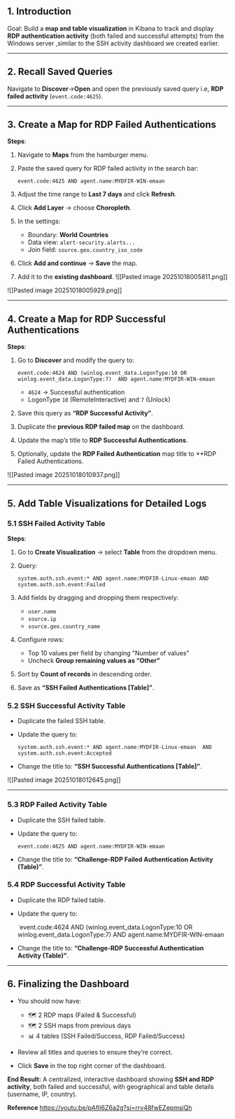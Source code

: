 
## 1. Introduction

Goal: Build a **map and table visualization** in Kibana to track and display **RDP authentication activity** (both failed and successful attempts) from the Windows server ,similar to the SSH activity dashboard we created earlier.

---

## 2. Recall Saved Queries

Navigate to **Discover**→**Open** and open the previously saved query i.e, **RDP failed activity** (`event.code:4625`).

---

## 3. Create a Map for RDP Failed Authentications

**Steps**:

1. Navigate to **Maps** from the hamburger menu.
2. Paste the saved query for RDP failed activity in the search bar:
    
    `event.code:4625 AND agent.name:MYDFIR-WIN-emaan`
    
3. Adjust the time range to **Last 7 days** and click **Refresh**.
4. Click **Add Layer** → choose **Choropleth**.
5. In the settings:
    
    - Boundary: **World Countries**
    - Data view: `alert-security.alerts...`
    - Join field: `source.geo.country_iso_code`

6. Click **Add and continue** → **Save** the map.
7. Add it to the **existing dashboard**.
![[Pasted image 20251018005811.png]]

![[Pasted image 20251018005929.png]]

---

## 4. Create a Map for RDP Successful Authentications

**Steps**:

1. Go to **Discover** and modify the query to:
    
    `event.code:4624 AND (winlog.event_data.LogonType:10 OR winlog.event_data.LogonType:7)  AND agent.name:MYDFIR-WIN-emaan`
    
    - `4624` → Successful authentication
    - LogonType `10` (RemoteInteractive) and `7` (Unlock)
        
1. Save this query as **“RDP Successful Activity”**.
2. Duplicate the **previous RDP failed map** on the dashboard.
3. Update the map’s title to **RDP Successful Authentications**.
4. Optionally, update the **RDP Failed Authentication** map title to **RDP Failed Authentications.

![[Pasted image 20251018010937.png]]



---

## 5. Add Table Visualizations for Detailed Logs
### 5.1 SSH Failed Activity Table

**Steps**:

1. Go to **Create Visualization** → select **Table** from the dropdown menu.
2. Query:
    
    `system.auth.ssh.event:* AND agent.name:MYDFIR-Linux-emaan AND system.auth.ssh.event:Failed`
    
3. Add fields by dragging and dropping them respectively:
    
    - `user.name`
    - `source.ip`
    - `source.geo.country_name`
    
4. Configure rows:
    
    - Top 10 values per field by changing "Number of values"
    - Uncheck **Group remaining values as “Other”**
    
5. Sort by **Count of records** in descending order.
6. Save as **“SSH Failed Authentications [Table]”**.


### 5.2 SSH Successful Activity Table

- Duplicate the failed SSH table.
- Update the query to:
    
    `system.auth.ssh.event:* AND agent.name:MYDFIR-Linux-emaan  AND system.auth.ssh.event:Accepted`
    
- Change the title to: **“SSH Successful Authentications [Table]”**.

![[Pasted image 20251018012645.png]]

---

### 5.3 RDP Failed Activity Table

- Duplicate the SSH failed table.
- Update the query to:
    
    `event.code:4625 AND agent.name:MYDFIR-WIN-emaan`
    
- Change the title to: **“Challenge-RDP Failed Authentication Activity (Table)”**.


### 5.4 RDP Successful Activity Table

- Duplicate the RDP failed table.
- Update the query to:
    
    `event.code:4624 AND (winlog.event_data.LogonType:10 OR winlog.event_data.LogonType:7)  AND agent.name:MYDFIR-WIN-emaan
    
- Change the title to: **“Challenge-RDP Successful Authentication Activity (Table)”**.



---

## 6. Finalizing the Dashboard

- You should now have:
    
    - 🗺 2 RDP maps (Failed & Successful)
    - 🗺 2 SSH maps from previous days
    - 📊 4 tables (SSH Failed/Success, RDP Failed/Success)
        
- Review all titles and queries to ensure they’re correct.
- Click **Save** in the top right corner of the dashboard.


**End Result:** A centralized, interactive dashboard showing **SSH and RDP activity**, both failed and successful, with geographical and table details (username, IP, country).


**Reference**
https://youtu.be/pAfIi6Z6a2g?si=rrv48fwEZepmsiQh
